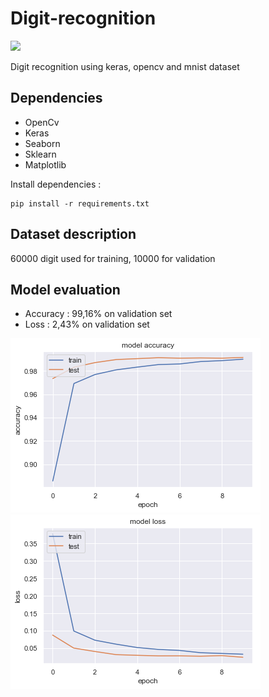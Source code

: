 # Digit-recognition

![](https://img.shields.io/badge/Python-3.6.2-blue.svg) 

Digit recognition using keras, opencv and mnist dataset


<h2>Dependencies</h2>

<ul>  
  <li>OpenCv</li>
  <li>Keras</li>
  <li>Seaborn</li>
  <li>Sklearn</li>
  <li>Matplotlib</li>
</ul>

<p>
  Install dependencies :

  ```
  pip install -r requirements.txt
  ```

</p>
<p>
	<h2>Dataset description </h2>
	60000 digit used for training, 10000 for validation


</p>

<p>
	<h2>Model evaluation</h2>
	<ul>
		<li>Accuracy : 99,16% on validation set </li>
		<li>Loss : 2,43% on validation set </li>
	</ul>


<img src="Img/accuracy.png" alt="hi" class="inline" />
<img src="Img/loss.png" alt="hi" class="inline" />

</p>
